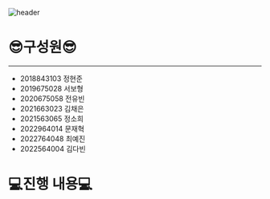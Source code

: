 ![header](https://capsule-render.vercel.app/api?type=Venom&color=0:FF66B2,100:8A2BE2=&fontColor=d6ace6&animation=twinkling&height=300&section=header&text=team%20project&fontSize=90&stroke=ffffff)
# 😎구성원😎
----
* 2018843103 정현준
* 2019675028 서보형
* 2020675058 전유빈
* 2021663023 김채은
* 2021563065 정소희
* 2022964014 문재혁
* 2022764048 최예진
* 2022564004 김다빈

# 💻진행 내용💻
